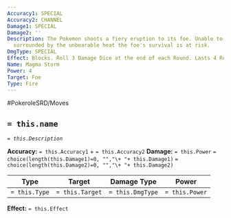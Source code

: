 ```yaml
---
Accuracy1: SPECIAL
Accuracy2: CHANNEL
Damage1: SPECIAL
Damage2: ''
Description: The Pokemon shoots a fiery eruption to its foe. Unable to escape and
  surrounded by the unbearable heat the foe's survival is at risk.
DmgType: SPECIAL
Effect: Blocks. Roll 3 Damage Dice at the end of each Round. Lasts 4 Rounds. -2 Accuracy.
Name: Magma Storm
Power: 4
Target: Foe
Type: Fire
---
```


#PokeroleSRD/Moves

## `= this.name` 
*`= this.Description`*

**Accuracy:** `= this.Accuracy1` + `= this.Accuracy2`
**Damage:** `= this.Power` `= choice(length(this.Damage1)=0, "","\+ "+ this.Damage1)` `= choice(length(this.Damage2)=0, "","\+ "+ this.Damage2)`

| Type          | Target          | Damage Type          | Power          |
| ------------- | --------------- | ---------------- | -------------- |
| `= this.Type` | `= this.Target` | `= this.DmgType` | `= this.Power` | 

**Effect:** `= this.Effect`